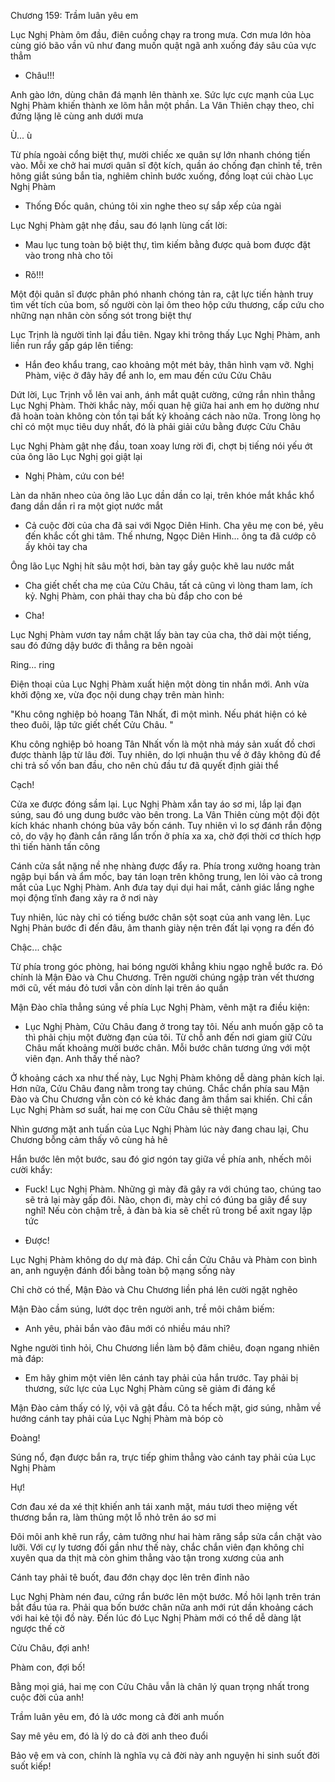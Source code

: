 




Chương 159: Trầm luân yêu em

Lục Nghị Phàm ôm đầu, điên cuồng chạy ra trong mưa. Cơn mưa lớn hòa cùng gió bão vần vũ như đang muốn quật ngã anh xuống đáy sâu của vực thẳm

- Châu!!!

Anh gào lớn, dùng chân đá mạnh lên thành xe. Sức lực cực mạnh của Lục Nghị Phàm khiến thành xe lõm hẳn một phần. La Vân Thiên chạy theo, chỉ đứng lặng lẽ cùng anh dưới mưa

Ù... ù

Từ phía ngoài cổng biệt thự, mười chiếc xe quân sự lớn nhanh chóng tiến vào. Mỗi xe chở hai mươi quân sĩ đột kích, quần áo chống đạn chỉnh tề, trên hông giắt súng bắn tỉa, nghiêm chỉnh bước xuống, đồng loạt cúi chào Lục Nghị Phàm

- Thống Đốc quân, chúng tôi xin nghe theo sự sắp xếp của ngài

Lục Nghị Phàm gật nhẹ đầu, sau đó lạnh lùng cất lời:

- Mau lục tung toàn bộ biệt thự, tìm kiếm bằng được quả bom được đặt vào trong nhà cho tôi

- Rõ!!!

Một đội quân sĩ được phân phó nhanh chóng tản ra, cật lực tiến hành truy tìm vết tích của bom, số người còn lại ôm theo hộp cứu thương, cấp cứu cho những nạn nhân còn sống sót trong biệt thự

Lục Trịnh là người tỉnh lại đầu tiên. Ngay khi trông thấy Lục Nghị Phàm, anh liền run rẩy gấp gáp lên tiếng:

- Hắn đeo khẩu trang, cao khoảng một mét bảy, thân hình vạm vỡ. Nghị Phàm, việc ở đây hãy để anh lo, em mau đến cứu Cửu Châu


Dứt lời, Lục Trịnh vỗ lên vai anh, ánh mắt quật cường, cứng rắn nhìn thẳng Lục Nghị Phàm. Thời khắc này, mối quan hệ giữa hai anh em họ dường như đã hoàn toàn không còn tồn tại bất kỳ khoảng cách nào nữa. Trong lòng họ chỉ có một mục tiêu duy nhất, đó là phải giải cứu bằng được Cửu Châu

Lục Nghị Phàm gật nhẹ đầu, toan xoay lưng rời đi, chợt bị tiếng nói yếu ớt của ông lão Lục Nghị gọi giật lại

- Nghị Phàm, cứu con bé!

Làn da nhăn nheo của ông lão Lục dần dần co lại, trên khóe mắt khắc khổ đang dần dần rỉ ra một giọt nước mắt

- Cả cuộc đời của cha đã sai với Ngọc Diên Hinh. Cha yêu mẹ con bé, yêu đến khắc cốt ghi tâm. Thế nhưng, Ngọc Diên Hinh... ông ta đã cướp cô ấy khỏi tay cha

Ông lão Lục Nghị hít sâu một hơi, bàn tay gầy guộc khẽ lau nước mắt

- Cha giết chết cha mẹ của Cửu Châu, tất cả cũng vì lòng tham lam, ích kỷ. Nghị Phàm, con phải thay cha bù đắp cho con bé

- Cha!

Lục Nghị Phàm vươn tay nắm chặt lấy bàn tay của cha, thở dài một tiếng, sau đó đứng dậy bước đi thẳng ra bên ngoài

Ring... ring

Điện thoại của Lục Nghị Phàm xuất hiện một dòng tin nhắn mới. Anh vừa khởi động xe, vừa đọc nội dung chạy trên màn hình:

"Khu công nghiệp bỏ hoang Tân Nhất, đi một mình. Nếu phát hiện có kẻ theo đuôi, lập tức giết chết Cửu Châu. "

Khu công nghiệp bỏ hoang Tân Nhất vốn là một nhà máy sản xuất đồ chơi được thành lập từ lâu đời. Tuy nhiên, do lợi nhuận thu về ở đây không đủ để chi trả số vốn ban đầu, cho nên chủ đầu tư đã quyết định giải thể

Cạch!

Cửa xe được đóng sầm lại. Lục Nghị Phàm xắn tay áo sơ mi, lắp lại đạn súng, sau đó ung dung bước vào bên trong. La Vân Thiên cùng một đội đột kích khác nhanh chóng bủa vây bốn cánh. Tuy nhiên vì lo sợ đánh rắn động cỏ, do vậy họ đành cắn răng lẩn trốn ở phía xa xa, chờ đợi thời cơ thích hợp thì tiến hành tấn công

Cánh cửa sắt nặng nề nhẹ nhàng được đẩy ra. Phía trong xưởng hoang tràn ngập bụi bẩn và ẩm mốc, bay tán loạn trên không trung, len lỏi vào cả trong mắt của Lục Nghị Phàm. Anh đưa tay dụi dụi hai mắt, cảnh giác lắng nghe mọi động tĩnh đang xảy ra ở nơi này

Tuy nhiên, lúc này chỉ có tiếng bước chân sột soạt của anh vang lên. Lục Nghị Phản bước đi đến đâu, âm thanh giày nện trên đất lại vọng ra đến đó


Chậc... chậc

Từ phía trong góc phòng, hai bóng người khẳng khiu ngạo nghễ bước ra. Đó chính là Mận Đào và Chu Chương. Trên người chúng ngập tràn vết thương mới cũ, vết máu đỏ tươi vẫn còn dính lại trên áo quần

Mận Đào chĩa thẳng súng về phía Lục Nghị Phàm, vênh mặt ra điều kiện:

- Lục Nghị Phàm, Cửu Châu đang ở trong tay tôi. Nếu anh muốn gặp cô ta thì phải chịu một đường đạn của tôi. Từ chỗ anh đến nơi giam giữ Cửu Châu mất khoảng mười bước chân. Mỗi bước chân tương ứng với một viên đạn. Anh thấy thế nào?

Ở khoảng cách xa như thế này, Lục Nghị Phàm không dễ dàng phản kích lại. Hơn nữa, Cửu Châu đang nằm trong tay chúng. Chắc chắn phía sau Mận Đào và Chu Chương vẫn còn có kẻ khác đang âm thầm sai khiến. Chỉ cần Lục Nghị Phàm sơ suất, hai mẹ con Cửu Châu sẽ thiệt mạng

Nhìn gương mặt anh tuấn của Lục Nghị Phàm lúc này đang chau lại, Chu Chương bỗng cảm thấy vô cùng hả hê

Hắn bước lên một bước, sau đó giơ ngón tay giữa về phía anh, nhếch môi cười khẩy:

- Fuck! Lục Nghị Phàm. Những gì mày đã gây ra với chúng tao, chúng tao sẽ trả lại mày gấp đôi. Nào, chọn đi, mày chỉ có đúng ba giây để suy nghĩ! Nếu còn chậm trễ, ả đàn bà kia sẽ chết rũ trong bể axit ngay lập tức

- Được!

Lục Nghị Phàm không do dự mà đáp. Chỉ cần Cửu Châu và Phàm con bình an, anh nguyện đánh đổi bằng toàn bộ mạng sống này

Chỉ chờ có thế, Mận Đào và Chu Chương liền phá lên cười ngặt nghẽo

Mận Đào cầm súng, lướt dọc trên người anh, trề môi châm biếm:

- Anh yêu, phải bắn vào đâu mới có nhiều máu nhỉ?

Nghe người tình hỏi, Chu Chương liền làm bộ đăm chiêu, đoạn ngang nhiên mà đáp:

- Em hãy ghim một viên lên cánh tay phải của hắn trước. Tay phải bị thương, sức lực của Lục Nghị Phàm cũng sẽ giảm đi đáng kể

Mận Đào cảm thấy có lý, vội vã gật đầu. Cô ta hếch mặt, giơ súng, nhằm về hướng cánh tay phải của Lục Nghị Phàm mà bóp cò

Đoàng!


Súng nổ, đạn được bắn ra, trực tiếp ghim thẳng vào cánh tay phải của Lục Nghị Phàm

Hự!

Cơn đau xé da xé thịt khiến anh tái xanh mặt, máu tươi theo miệng vết thương bắn ra, làm thủng một lỗ nhỏ trên áo sơ mi

Đôi môi anh khẽ run rẩy, cảm tưởng như hai hàm răng sắp sửa cắn chặt vào lưỡi. Với cự ly tương đối gần như thế này, chắc chắn viên đạn không chỉ xuyên qua da thịt mà còn ghim thẳng vào tận trong xương của anh

Cánh tay phải tê buốt, đau đớn chạy dọc lên trên đỉnh não

Lục Nghị Phàm nén đau, cứng rắn bước lên một bước. Mồ hôi lạnh trên trán bắt đầu túa ra. Phải qua bốn bước chân nữa anh mới rút dần khoảng cách với hai kẻ tội đồ này. Đến lúc đó Lục Nghị Phàm mới có thể dễ dàng lật ngược thế cờ

Cửu Châu, đợi anh!

Phàm con, đợi bố!

Bằng mọi giá, hai mẹ con Cửu Châu vẫn là chân lý quan trọng nhất trong cuộc đời của anh!

Trầm luân yêu em, đó là ước mong cả đời anh muốn

Say mê yêu em, đó là lý do cả đời anh theo đuổi

Bảo vệ em và con, chính là nghĩa vụ cả đời này anh nguyện hi sinh suốt đời suốt kiếp!




